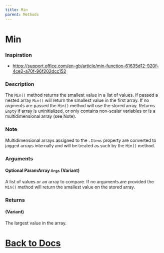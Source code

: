 ```yaml
---
title: Min
parent: Methods
---
```



# Min
### Inspiration
* https://support.office.com/en-gb/article/min-function-61635d12-920f-4ce2-a70f-96f202dcc152

### Description
The `Min()` method returns the smallest value in a list of values. If passed a nested array `Min()` will return the smallest value in the first array.  If no argments are passed the `Min()` method will use the stored array. Returns `Empty` if array is uninitialized, or only contains non-scalar variables or is a multidimensional array (see Note).

### Note 
Multidimensional arrays assigned to the `.Items` property are converted to jagged arrays internally and will be treated as such by the `Min()` method.

### Arguments
#### Optional ParamArray `Args` (Variant)
A list of values or an array to compare. If no arguments are provided the `Min()` method will return the smallest value on the stored array.
### Returns
#### (Variant)
The largest value in the array. 

# [Back to Docs](https://senipah.github.io/VBA-Better-Array/)

